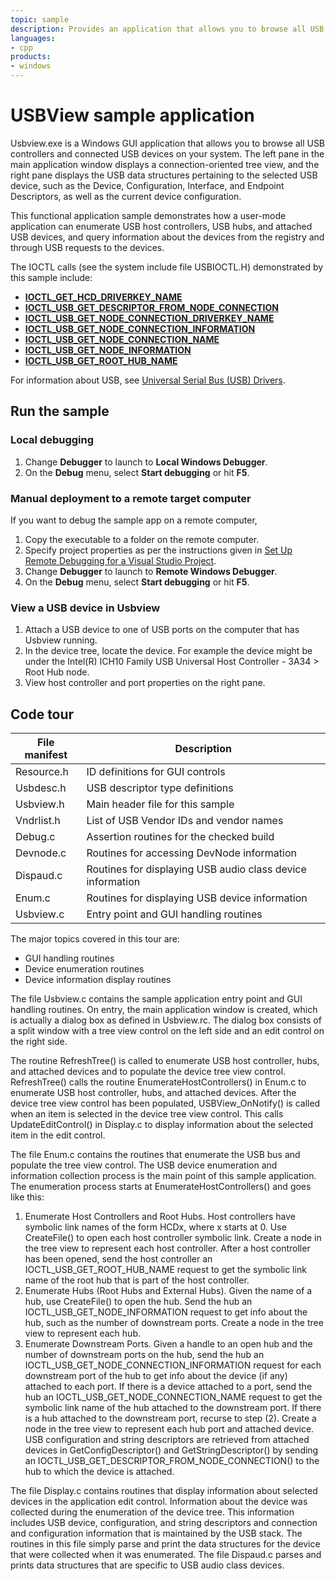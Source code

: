 ```yaml
---
topic: sample
description: Provides an application that allows you to browse all USB controllers and connected USB devices on your system.
languages:
- cpp
products:
- windows
---
```


<!---
    name: USBView sample application
    platform: WDM
    language: cpp
    category: USB
    description: Provides an application that allows you to browse all USB controllers and connected USB devices on your system.
    samplefwlink: http://go.microsoft.com/fwlink/p/?LinkId=618004
--->

# USBView sample application

Usbview.exe is a Windows GUI application that allows you to browse all USB controllers and connected USB devices on your system. The left pane in the main application window displays a connection-oriented tree view, and the right pane displays the USB data structures pertaining to the selected USB device, such as the Device, Configuration, Interface, and Endpoint Descriptors, as well as the current device configuration.

This functional application sample demonstrates how a user-mode application can enumerate USB host controllers, USB hubs, and attached USB devices, and query information about the devices from the registry and through USB requests to the devices.

The IOCTL calls (see the system include file USBIOCTL.H) demonstrated by this sample include:

- [**IOCTL\_GET\_HCD\_DRIVERKEY\_NAME**](http://msdn.microsoft.com/en-us/library/windows/hardware/ff537236)
- [**IOCTL\_USB\_GET\_DESCRIPTOR\_FROM\_NODE\_CONNECTION**](http://msdn.microsoft.com/en-us/library/windows/hardware/ff537310)
- [**IOCTL\_USB\_GET\_NODE\_CONNECTION\_DRIVERKEY\_NAME**](http://msdn.microsoft.com/en-us/library/windows/hardware/ff537317)
- [**IOCTL\_USB\_GET\_NODE\_CONNECTION\_INFORMATION**](http://msdn.microsoft.com/en-us/library/windows/hardware/ff537319)
- [**IOCTL\_USB\_GET\_NODE\_CONNECTION\_NAME**](http://msdn.microsoft.com/en-us/library/windows/hardware/ff537323)
- [**IOCTL\_USB\_GET\_NODE\_INFORMATION**](http://msdn.microsoft.com/en-us/library/windows/hardware/ff537324)
- [**IOCTL\_USB\_GET\_ROOT\_HUB\_NAME**](http://msdn.microsoft.com/en-us/library/windows/hardware/ff537326)

For information about USB, see [Universal Serial Bus (USB) Drivers](http://msdn.microsoft.com/en-us/library/windows/hardware/ff538930).

## Run the sample

### Local debugging

1. Change **Debugger** to launch to **Local Windows Debugger**.
1. On the **Debug** menu, select **Start debugging** or hit **F5**.

### Manual deployment to a remote target computer

If you want to debug the sample app on a remote computer,

1. Copy the executable to a folder on the remote computer.
1. Specify project properties as per the instructions given in [Set Up Remote Debugging for a Visual Studio Project](http://msdn.microsoft.com/en-us/library/8x6by8d2.aspx).
1. Change **Debugger** to launch to **Remote Windows Debugger**.
1. On the **Debug** menu, select **Start debugging** or hit **F5**.

### View a USB device in Usbview

1. Attach a USB device to one of USB ports on the computer that has Usbview running.
1. In the device tree, locate the device. For example the device might be under the Intel(R) ICH10 Family USB Universal Host Controller - 3A34 \> Root Hub node.
1. View host controller and port properties on the right pane.

## Code tour

| File manifest | Description |
| --- | --- |
| Resource.h | ID definitions for GUI controls |
| Usbdesc.h | USB descriptor type definitions |
| Usbview.h | Main header file for this sample |
| Vndrlist.h | List of USB Vendor IDs and vendor names |
| Debug.c | Assertion routines for the checked build |
| Devnode.c | Routines for accessing DevNode information |
| Dispaud.c | Routines for displaying USB audio class device information |
| Enum.c | Routines for displaying USB device information |
| Usbview.c | Entry point and GUI handling routines |

The major topics covered in this tour are:

- GUI handling routines
- Device enumeration routines
- Device information display routines

The file Usbview.c contains the sample application entry point and GUI handling routines. On entry, the main application window is created, which is actually a dialog box as defined in Usbview.rc. The dialog box consists of a split window with a tree view control on the left side and an edit control on the right side.

The routine RefreshTree() is called to enumerate USB host controller, hubs, and attached devices and to populate the device tree view control. RefreshTree() calls the routine EnumerateHostControllers() in Enum.c to enumerate USB host controller, hubs, and attached devices. After the device tree view control has been populated, USBView\_OnNotify() is called when an item is selected in the device tree view control. This calls UpdateEditControl() in Display.c to display information about the selected item in the edit control.

The file Enum.c contains the routines that enumerate the USB bus and populate the tree view control. The USB device enumeration and information collection process is the main point of this sample application. The enumeration process starts at EnumerateHostControllers() and goes like this:

1. Enumerate Host Controllers and Root Hubs. Host controllers have symbolic link names of the form HCDx, where x starts at 0. Use CreateFile() to open each host controller symbolic link. Create a node in the tree view to represent each host controller. After a host controller has been opened, send the host controller an IOCTL\_USB\_GET\_ROOT\_HUB\_NAME request to get the symbolic link name of the root hub that is part of the host controller.
1. Enumerate Hubs (Root Hubs and External Hubs). Given the name of a hub, use CreateFile() to open the hub. Send the hub an IOCTL\_USB\_GET\_NODE\_INFORMATION request to get info about the hub, such as the number of downstream ports. Create a node in the tree view to represent each hub.
1. Enumerate Downstream Ports. Given a handle to an open hub and the number of downstream ports on the hub, send the hub an IOCTL\_USB\_GET\_NODE\_CONNECTION\_INFORMATION request for each downstream port of the hub to get info about the device (if any) attached to each port. If there is a device attached to a port, send the hub an IOCTL\_USB\_GET\_NODE\_CONNECTION\_NAME request to get the symbolic link name of the hub attached to the downstream port. If there is a hub attached to the downstream port, recurse to step (2). Create a node in the tree view to represent each hub port and attached device. USB configuration and string descriptors are retrieved from attached devices in GetConfigDescriptor() and GetStringDescriptor() by sending an IOCTL\_USB\_GET\_DESCRIPTOR\_FROM\_NODE\_CONNECTION() to the hub to which the device is attached.

The file Display.c contains routines that display information about selected devices in the application edit control. Information about the device was collected during the enumeration of the device tree. This information includes USB device, configuration, and string descriptors and connection and configuration information that is maintained by the USB stack. The routines in this file simply parse and print the data structures for the device that were collected when it was enumerated. The file Dispaud.c parses and prints data structures that are specific to USB audio class devices.